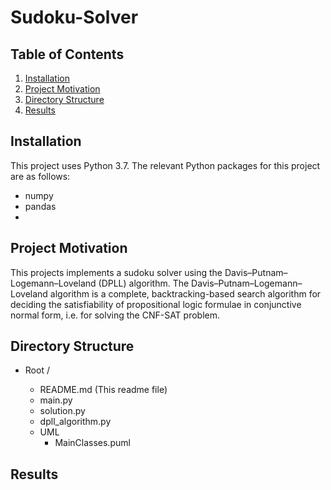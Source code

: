 # Sudoku-Solver

## Table of Contents

1. [Installation](#installation)
2. [Project Motivation](#motivation)
3. [Directory Structure](#directoryStructure)
4. [Results](#results)

## Installation <a name="installation"></a>

This project uses Python 3.7. The relevant Python packages for this project are as follows:

- numpy
- pandas
- 

## Project Motivation <a name="motivation"></a>

This projects implements a sudoku solver using the Davis–Putnam–Logemann–Loveland (DPLL) algorithm.
The Davis–Putnam–Logemann–Loveland algorithm is a complete, backtracking-based search algorithm for 
deciding the satisfiability of propositional logic formulae in conjunctive normal form, i.e. for 
solving the CNF-SAT problem.

## Directory Structure <a name="directoryStructure"></a>

- Root /

    - README.md  (This readme file)
    - main.py
    - solution.py
    - dpll_algorithm.py
    - UML  
        - MainClasses.puml
    

## Results <a name="results"></a>
